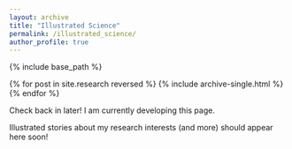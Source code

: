 ```yaml
---
layout: archive
title: "Illustrated Science"
permalink: /illustrated_science/
author_profile: true
---
```


{% include base_path %}

{% for post in site.research reversed %}
  {% include archive-single.html %}
{% endfor %}

Check back in later! I am currently developing this page.

Illustrated stories about my research interests (and more) should appear here soon!
